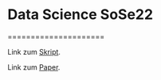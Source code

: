 # Data Science SoSe22
=====================

Link zum [Skript](https://betaandbit.github.io/RML/).

Link zum [Paper](https://doi.org/10.1080/01605682.2021.1922098).